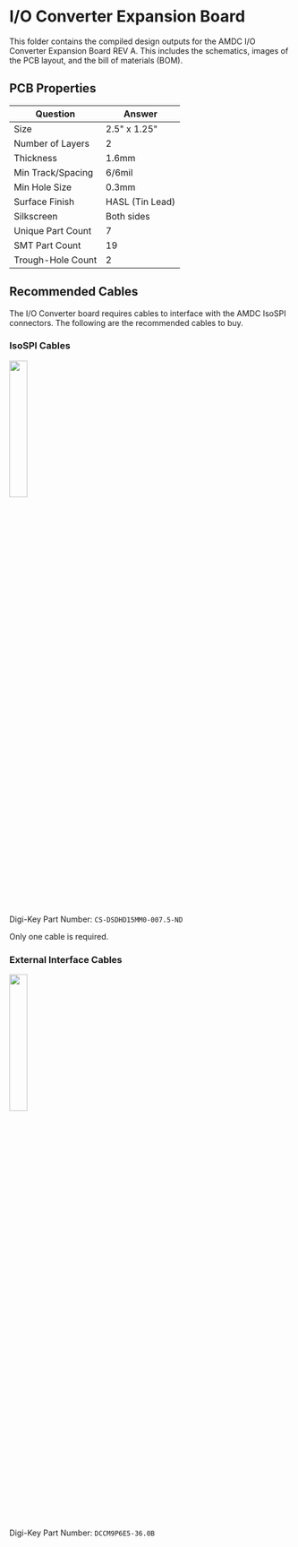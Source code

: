 # I/O Converter Expansion Board

This folder contains the compiled design outputs for the AMDC I/O Converter Expansion Board REV A. This includes the schematics, images of the PCB layout, and the bill of materials (BOM).

## PCB Properties
| Question          | Answer        |
|-------------------|---------------|
| Size              | 2.5" x 1.25"   |
| Number of Layers  | 2               |
| Thickness         | 1.6mm            |
| Min Track/Spacing | 6/6mil          |
| Min Hole Size     | 0.3mm           |
| Surface Finish    | HASL (Tin Lead) |
| Silkscreen        | Both sides      |
| Unique Part Count | 7            |
| SMT Part Count    | 19            |
| Trough-Hole Count | 2            |


## Recommended Cables

The I/O Converter board requires cables to interface with the AMDC IsoSPI connectors. The following are the recommended cables to buy.

### IsoSPI Cables

<img src="https://media.digikey.com/Photos/Amphenol%20Photos/MFG_CS-DSDHD15MM0.jpg" width="25%" />

Digi-Key Part Number: `CS-DSDHD15MM0-007.5-ND`

Only one cable is required.

### External Interface Cables

<img src="https://media.digikey.com/Photos/Bel%20Photos/DCCM9P6E5-36.0B.jpg" width="25%" />

Digi-Key Part Number: `DCCM9P6E5-36.0B`
